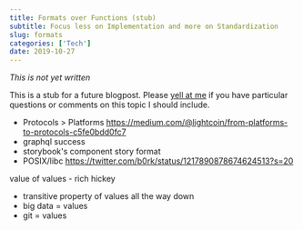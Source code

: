 ```yaml
---
title: Formats over Functions (stub)
subtitle: Focus less on Implementation and more on Standardization
slug: formats
categories: ['Tech']
date: 2019-10-27
---
```


_This is not yet written_

This is a stub for a future blogpost. Please [yell at me](https://twitter.com/swyx) if you have particular questions or comments on this topic I should include.

- Protocols > Platforms https://medium.com/@lightcoin/from-platforms-to-protocols-c5fe0bdd0fc7
- graphql success
- storybook's component story format
- POSIX/libc https://twitter.com/b0rk/status/1217890878674624513?s=20


value of values - rich hickey
- transitive property of values all the way down
- big data = values
- git = values
